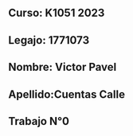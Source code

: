 ## Curso: K1051 2023
## Legajo: 1771073
## Nombre: Victor Pavel 
## Apellido:Cuentas Calle
## Trabajo N°0
